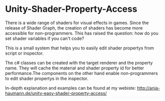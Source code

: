 # Unity-Shader-Property-Access
There is a wide range of shaders for visual effects in games. Since the release of Shader Graph, the creation of shaders has become more accessible for non-programmers. This has raised the question: how do you set shader variables if you can't code?

This is a small system that helps you to easily edit shader propertys from script or inspector. 

The c# classes can be created with the target renderer and the property name. They will cache the material and shader property id for better performance.The components on the other hand enable non-programmers to edit shader propertys in the inspector.

In-depth explanation and examples can be found at my webiste: http://anja-haumann.de/unity-easy-shader-property-access/
